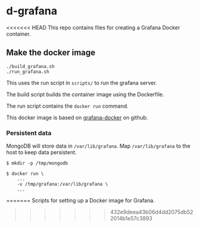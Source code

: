 # d-grafana

<<<<<<< HEAD
This repo contains files for creating a Grafana Docker container.

## Make the docker image

```
./build_grafana.sh
./run_grafana.sh
```

This uses the run script in `scripts/` to run the 
grafana server.

The build script builds the container image using the
Dockerfile.

The run script contains the `docker run` command.

This docker image is based on [grafana-docker](https://github.com/grafana/grafana-docker)
on github.

### Persistent data

MongoDB will store data in `/var/lib/grafana`.
Map `/var/lib/grafana` to the host to keep data persistent.

```
$ mkdir -p /tmp/mongodb

$ docker run \
    ...
    -v /tmp/grafana:/var/lib/grafana \
    ...
```


=======
Scripts for setting up a Docker image for Grafana.
>>>>>>> 432e9deea43b06d4dd2075db522014b1e57c3893
